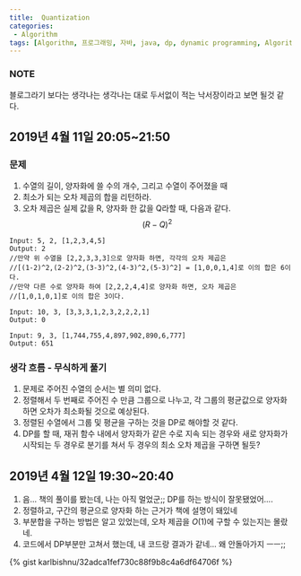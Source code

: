 ```yaml
---
title:  Quantization
categories:
 - Algorithm
tags: [Algorithm, 프로그래밍, 자바, java, dp, dynamic programming, Algorithm 풀이 해결 전략, 구종만, P244]
---
```


### NOTE
블로그라기 보다는 생각나는 생각나는 대로 두서없이 적는 낙서장이라고 보면 될것 같다.

## 2019년 4월 11일 20:05~21:50
### 문제
1. 수열의 길이, 양자화에 쓸 수의 개수, 그리고 수열이 주어졌을 때
2. 최소가 되는 오차 제곱의 합을 리턴하라.
3. 오차 제곱은 실제 값을 R, 양자화 한 값을 Q라할 때, 다음과 같다.$$(R-Q)^2$$

```
Input: 5, 2, [1,2,3,4,5]
Output: 2
//만약 위 수열을 [2,2,3,3,3]으로 양자화 하면, 각각의 오차 제곱은
//[(1-2)^2,(2-2)^2,(3-3)^2,(4-3)^2,(5-3)^2] = [1,0,0,1,4]로 이의 합은 6이다.
//만약 다른 수로 양자화 하여 [2,2,2,4,4]로 양자화 하면, 오차 제곱은
//[1,0,1,0,1]로 이의 합은 3이다.

Input: 10, 3, [3,3,3,1,2,3,2,2,2,1]
Output: 0

Input: 9, 3, [1,744,755,4,897,902,890,6,777]
Output: 651
```

### 생각 흐름 - 무식하게 풀기
1. 문제로 주어진 수열의 순서는 별 의미 없다.
2. 정렬해서 두 번째로 주어진 수 만큼 그룹으로 나누고, 각 그룹의 평균값으로 양자화하면 오차가 최소화될 것으로 예상된다.
3. 정렬된 수열에서 그룹 및 평균을 구하는 것을 DP로 해야할 것 같다.
4. DP를 할 때, 재귀 함수 내에서 양자화가 같은 수로 지속 되는 경우와 새로 양자화가 시작되는 두 경우로 분기를 쳐서 두 경우의 최소 오차 제곱을 구하면 될듯?

## 2019년 4월 12일 19:30~20:40
1. 음... 책의 풀이를 봤는데, 나는 아직 멀었군;; DP를 하는 방식이 잘못됐었어....
2. 정렬하고, 구간의 평균으로 양자화 하는 근거가 책에 설명이 돼있네
3. 부분합을 구하는 방법은 알고 있었는데, 오차 제곱을 $O(1)$에 구할 수 있는지는 몰랐네.
4. 코드에서 DP부분만 고쳐서 했는데, 내 코드랑 결과가 같네... 왜 안돌아가지 ㅡㅡ;;

{% gist karlbishnu/32adca1fef730c88f9b8c4a6df64706f %}
